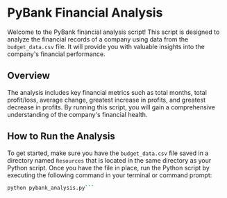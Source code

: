 # PyBank Financial Analysis
Welcome to the PyBank financial analysis script! This script is designed to analyze the financial records of a company using data from the `budget_data.csv` file. It will provide you with valuable insights into the company's financial performance.
## Overview
The analysis includes key financial metrics such as total months, total profit/loss, average change, greatest increase in profits, and greatest decrease in profits. By running this script, you will gain a comprehensive understanding of the company's financial health.
## How to Run the Analysis
To get started, make sure you have the `budget_data.csv` file saved in a directory named `Resources` that is located in the same directory as your Python script. Once you have the file in place, run the Python script by executing the following command in your terminal or command prompt:

```bash 
python pybank_analysis.py```
